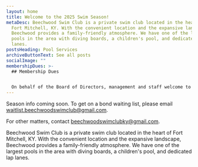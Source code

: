 ```yaml
---
layout: home
title: Welcome to the 2025 Swim Season!
metaDesc: Beechwood Swim Club is a private swim club located in the heart of
  Fort Mitchell, KY. With the convenient location and the expansive landscape,
  Beechwood provides a family-friendly atmosphere. We have one of the largest
  pools in the area with diving boards, a children's pool, and dedicated lap
  lanes.
postsHeading: Pool Services
archiveButtonText: See all posts
socialImage: ""
membershipDues: >-
  ## Membership Dues


  On behalf of the Board of Directors, management and staff welcome to the 2025 Beechwood Swim club Summer Swim Season. As long as the health inspection goes well **we will be opening on Sat, May 24th @ 11:00 a.m.**. Beechwood Swim Club is a non-profit corporation that is operated by a group of volunteers.
---
```

Season info coming soon. To get on a bond waiting list, please email [waitlist.beechwoodswimclub@gmail.com](mailto:waitlist.beechwoodswimclub@gmail.com).

For other matters, contact [beechwoodswimclubky@gmail.com](mailto:beechwoodswimclubky@gmail.com).

Beechwood Swim Club is a private swim club located in the heart of Fort Mitchell, KY. With the convenient location and the expansive landscape, Beechwood provides a family-friendly atmosphere. We have one of the largest pools in the area with diving boards, a children's pool, and dedicated lap lanes.
